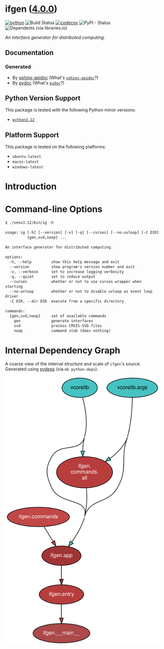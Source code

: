 <!--
    =====================================
    generator=datazen
    version=3.1.4
    hash=ef7bc8d59b60de4ef353d5094cd4a297
    =====================================
-->

# ifgen ([4.0.0](https://pypi.org/project/ifgen/))

[![python](https://img.shields.io/pypi/pyversions/ifgen.svg)](https://pypi.org/project/ifgen/)
![Build Status](https://github.com/vkottler/ifgen/workflows/Python%20Package/badge.svg)
[![codecov](https://codecov.io/gh/vkottler/ifgen/branch/master/graphs/badge.svg?branch=master)](https://codecov.io/github/vkottler/ifgen)
![PyPI - Status](https://img.shields.io/pypi/status/ifgen)
![Dependents (via libraries.io)](https://img.shields.io/librariesio/dependents/pypi/ifgen)

*An interface generator for distributed computing.*

## Documentation

### Generated

* By [sphinx-apidoc](https://vkottler.github.io/python/sphinx/ifgen)
(What's [`sphinx-apidoc`](https://www.sphinx-doc.org/en/master/man/sphinx-apidoc.html)?)
* By [pydoc](https://vkottler.github.io/python/pydoc/ifgen.html)
(What's [`pydoc`](https://docs.python.org/3/library/pydoc.html)?)

## Python Version Support

This package is tested with the following Python minor versions:

* [`python3.12`](https://docs.python.org/3.12/)

## Platform Support

This package is tested on the following platforms:

* `ubuntu-latest`
* `macos-latest`
* `windows-latest`

# Introduction

# Command-line Options

```
$ ./venv3.12/bin/ig -h

usage: ig [-h] [--version] [-v] [-q] [--curses] [--no-uvloop] [-C DIR]
          {gen,svd,noop} ...

An interface generator for distributed computing.

options:
  -h, --help         show this help message and exit
  --version          show program's version number and exit
  -v, --verbose      set to increase logging verbosity
  -q, --quiet        set to reduce output
  --curses           whether or not to use curses.wrapper when starting
  --no-uvloop        whether or not to disable uvloop as event loop driver
  -C DIR, --dir DIR  execute from a specific directory

commands:
  {gen,svd,noop}     set of available commands
    gen              generate interfaces
    svd              process CMSIS-SVD files
    noop             command stub (does nothing)

```

# Internal Dependency Graph

A coarse view of the internal structure and scale of
`ifgen`'s source.
Generated using [pydeps](https://github.com/thebjorn/pydeps) (via
`mk python-deps`).

![ifgen's Dependency Graph](im/pydeps.svg)
